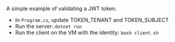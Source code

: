 A simple example of validating a JWT token.

- In `Program.cs`, update TOKEN_TENANT and TOKEN_SUBJECT
- Run the server: `dotnet run`
- Run the client on the VM with the identity: `bash client.sh`

